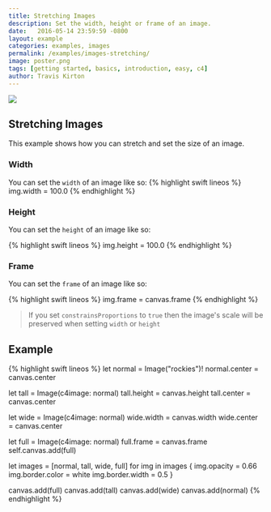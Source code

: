 ```yaml
---
title: Stretching Images
description: Set the width, height or frame of an image.
date:   2016-05-14 23:59:59 -0800
layout: example
categories: examples, images
permalink: /examples/images-stretching/
image: poster.png
tags: [getting started, basics, introduction, easy, c4]
author: Travis Kirton
---
```

![](stretching.png)

## Stretching Images
This example shows how you can stretch and set the size of an image.

### Width
You can set the `width` of an image like so:
{% highlight swift lineos %}
img.width = 100.0
{% endhighlight %}

### Height
You can set the `height` of an image like so: 

{% highlight swift lineos %}
img.height = 100.0
{% endhighlight %}

### Frame
You can set the `frame` of an image like so: 

{% highlight swift lineos %}
img.frame = canvas.frame
{% endhighlight %}

> If you set `constrainsProportions` to `true` then the image's scale will be preserved when setting `width` or `height`

## Example
{% highlight swift lineos %}
let normal = Image("rockies")!
normal.center = canvas.center

let tall = Image(c4image: normal)
tall.height = canvas.height
tall.center = canvas.center

let wide = Image(c4image: normal)
wide.width = canvas.width
wide.center = canvas.center

let full = Image(c4image: normal)
full.frame = canvas.frame
self.canvas.add(full)

let images = [normal, tall, wide, full]
for img in images {
    img.opacity = 0.66
    img.border.color = white
    img.border.width = 0.5
}

canvas.add(full)
canvas.add(tall)
canvas.add(wide)
canvas.add(normal)
{% endhighlight %}
